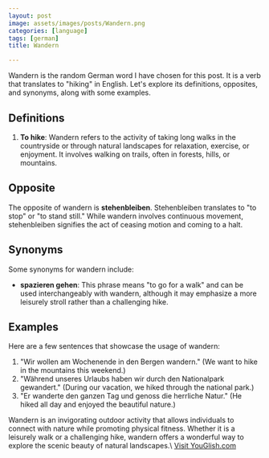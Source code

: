 ```yaml
---
layout: post
image: assets/images/posts/Wandern.png
categories: [language]
tags: [german]
title: Wandern

---
```


Wandern is the random German word I have chosen for this post. It is a verb that translates to "hiking" in English. Let's explore its definitions, opposites, and synonyms, along with some examples.

## Definitions

1. **To hike**: Wandern refers to the activity of taking long walks in the countryside or through natural landscapes for relaxation, exercise, or enjoyment. It involves walking on trails, often in forests, hills, or mountains.

## Opposite

The opposite of wandern is **stehenbleiben**. Stehenbleiben translates to "to stop" or "to stand still." While wandern involves continuous movement, stehenbleiben signifies the act of ceasing motion and coming to a halt.

## Synonyms

Some synonyms for wandern include:

- **spazieren gehen**: This phrase means "to go for a walk" and can be used interchangeably with wandern, although it may emphasize a more leisurely stroll rather than a challenging hike.

## Examples

Here are a few sentences that showcase the usage of wandern:

1. "Wir wollen am Wochenende in den Bergen wandern." (We want to hike in the mountains this weekend.)
2. "Während unseres Urlaubs haben wir durch den Nationalpark gewandert." (During our vacation, we hiked through the national park.)
3. "Er wanderte den ganzen Tag und genoss die herrliche Natur." (He hiked all day and enjoyed the beautiful nature.)

Wandern is an invigorating outdoor activity that allows individuals to connect with nature while promoting physical fitness. Whether it is a leisurely walk or a challenging hike, wandern offers a wonderful way to explore the scenic beauty of natural landscapes.\ <a id="yg-widget-0" class="youglish-widget" data-query="Wandern" data-lang="german" data-components="8412" data-auto-start="0" data-bkg-color="theme_light" data-title="How%20to%20pronounce%20Wandern%20in%20German"  rel="nofollow" href="https://youglish.com">Visit YouGlish.com</a><script async src="https://youglish.com/public/emb/widget.js" charset="utf-8"></script>